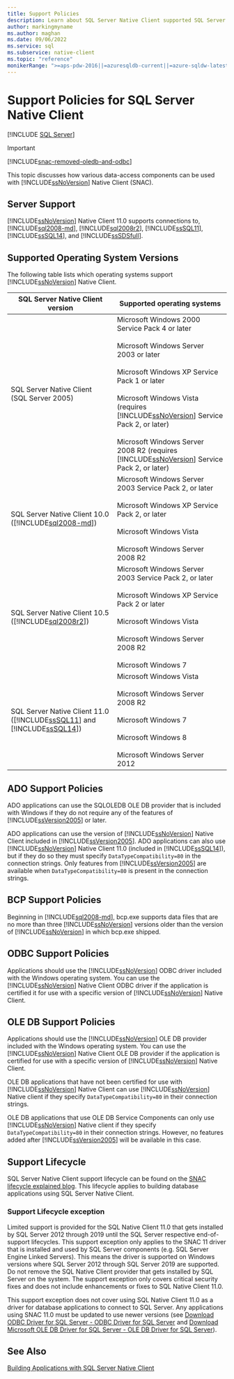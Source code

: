 ```yaml
---
title: Support Policies
description: Learn about SQL Server Native Client supported SQL Server versions, operating systems, and support policies for ADO, BCP, ODBC, and OLE DB.
author: markingmyname
ms.author: maghan
ms.date: 09/06/2022
ms.service: sql
ms.subservice: native-client
ms.topic: "reference"
monikerRange: ">=aps-pdw-2016||=azuresqldb-current||=azure-sqldw-latest||>=sql-server-2016||>=sql-server-linux-2017||=azuresqldb-mi-current"
---
```

# Support Policies for SQL Server Native Client
[!INCLUDE [SQL Server](../../../includes/applies-to-version/sql-asdb-asdbmi-asa-pdw.md)]

> [!IMPORTANT] 
> [!INCLUDE[snac-removed-oledb-and-odbc](../../../includes/snac-removed-oledb-and-odbc.md)]

  This topic discusses how various data-access components can be used with [!INCLUDE[ssNoVersion](../../../includes/ssnoversion-md.md)] Native Client (SNAC).  
  
## Server Support  
 [!INCLUDE[ssNoVersion](../../../includes/ssnoversion-md.md)] Native Client 11.0 supports connections to, [!INCLUDE[sql2008-md](../../../includes/sql2008-md.md)], [!INCLUDE[sql2008r2](../../../includes/sql2008r2-md.md)], [!INCLUDE[ssSQL11](../../../includes/sssql11-md.md)], [!INCLUDE[ssSQL14](../../../includes/sssql14-md.md)], and [!INCLUDE[ssSDSfull](../../../includes/sssdsfull-md.md)].  
  
## Supported Operating System Versions  
 The following table lists which operating systems support [!INCLUDE[ssNoVersion](../../../includes/ssnoversion-md.md)] Native Client.  
  
|SQL Server Native Client version|Supported operating systems|  
|--------------------------------------|---------------------------------|  
|SQL Server Native Client (SQL Server 2005)|Microsoft Windows 2000 Service Pack 4 or later<br /><br /> Microsoft Windows Server 2003 or later<br /><br /> Microsoft Windows XP Service Pack 1 or later<br /><br /> Microsoft Windows Vista (requires [!INCLUDE[ssNoVersion](../../../includes/ssnoversion-md.md)] Service Pack 2, or later)<br /><br /> Microsoft Windows Server 2008 R2 (requires [!INCLUDE[ssNoVersion](../../../includes/ssnoversion-md.md)] Service Pack 2, or later)|  
|SQL Server Native Client 10.0 ([!INCLUDE[sql2008-md](../../../includes/sql2008-md.md)])|Microsoft Windows Server 2003 Service Pack 2, or later<br /><br /> Microsoft Windows XP Service Pack 2, or later<br /><br /> Microsoft Windows Vista<br /><br /> Microsoft Windows Server 2008 R2|  
|SQL Server Native Client 10.5 ([!INCLUDE[sql2008r2](../../../includes/sql2008r2-md.md)])|Microsoft Windows Server 2003 Service Pack 2, or later<br /><br /> Microsoft Windows XP Service Pack 2 or later<br /><br /> Microsoft Windows Vista<br /><br /> Microsoft Windows Server 2008 R2<br /><br /> Microsoft Windows 7|  
|SQL Server Native Client 11.0 ([!INCLUDE[ssSQL11](../../../includes/sssql11-md.md)] and [!INCLUDE[ssSQL14](../../../includes/sssql14-md.md)])|Microsoft Windows Vista<br /><br /> Microsoft Windows Server 2008 R2<br /><br /> Microsoft Windows 7<br /><br /> Microsoft Windows 8<br /><br /> Microsoft Windows Server 2012|  
  
## ADO Support Policies  
 ADO applications can use the SQLOLEDB OLE DB provider that is included with Windows if they do not require any of the features of [!INCLUDE[ssVersion2005](../../../includes/ssversion2005-md.md)] or later.  
  
 ADO applications can use the version of [!INCLUDE[ssNoVersion](../../../includes/ssnoversion-md.md)] Native Client included in [!INCLUDE[ssVersion2005](../../../includes/ssversion2005-md.md)]. ADO applications can also use [!INCLUDE[ssNoVersion](../../../includes/ssnoversion-md.md)] Native Client 11.0 (included in [!INCLUDE[ssSQL14](../../../includes/sssql14-md.md)]), but if they do so they must specify `DataTypeCompatibility=80` in the connection strings. Only features from [!INCLUDE[ssVersion2005](../../../includes/ssversion2005-md.md)] are available when `DataTypeCompatibility=80` is present in the connection strings.  
  
## BCP Support Policies  
 Beginning in [!INCLUDE[sql2008-md](../../../includes/sql2008-md.md)], bcp.exe supports data files that are no more than three [!INCLUDE[ssNoVersion](../../../includes/ssnoversion-md.md)] versions older than the version of [!INCLUDE[ssNoVersion](../../../includes/ssnoversion-md.md)] in which bcp.exe shipped.  
  
## ODBC Support Policies  
 Applications should use the [!INCLUDE[ssNoVersion](../../../includes/ssnoversion-md.md)] ODBC driver included with the Windows operating system. You can use the [!INCLUDE[ssNoVersion](../../../includes/ssnoversion-md.md)] Native Client ODBC driver if the application is certified it for use with a specific version of [!INCLUDE[ssNoVersion](../../../includes/ssnoversion-md.md)] Native Client.  
  
## OLE DB Support Policies  
 Applications should use the [!INCLUDE[ssNoVersion](../../../includes/ssnoversion-md.md)] OLE DB provider included with the Windows operating system. You can use the [!INCLUDE[ssNoVersion](../../../includes/ssnoversion-md.md)] Native Client OLE DB provider if the application is certified for use with a specific version of [!INCLUDE[ssNoVersion](../../../includes/ssnoversion-md.md)] Native Client.  
  
 OLE DB applications that have not been certified for use with [!INCLUDE[ssNoVersion](../../../includes/ssnoversion-md.md)] Native Client can use [!INCLUDE[ssNoVersion](../../../includes/ssnoversion-md.md)] Native client if they specify `DataTypeCompatibility=80` in their connection strings.  
  
 OLE DB applications that use OLE DB Service Components can only use [!INCLUDE[ssNoVersion](../../../includes/ssnoversion-md.md)] Native client if they specify `DataTypeCompatibility=80` in their connection strings. However, no features added after [!INCLUDE[ssVersion2005](../../../includes/ssversion2005-md.md)] will be available in this case.  
 
 ## Support Lifecycle 
  
  SQL Server Native Client support lifecycle can be found on the [SNAC lifecycle explained blog](https://techcommunity.microsoft.com/t5/sql-server-blog/snac-lifecycle-explained/ba-p/385381). This lifecycle applies to building database applications using SQL Server Native Client. 
 
 ### Support Lifecycle exception
 
Limited support is provided for the SQL Native Client 11.0 that gets installed by SQL Server 2012 through 2019 until the SQL Server respective end-of-support lifecycles. This support exception only applies to the SNAC 11 driver that is installed and used by SQL Server components (e.g. SQL Server Engine Linked Servers). This means the driver is supported on Windows versions where SQL Server 2012 through SQL Server 2019 are supported. Do not remove the SQL Native Client provider that gets installed by SQL Server on the system. The support exception only covers critical security fixes and does not include enhancements or fixes to SQL Native Client 11.0.

This support exception does not cover using SQL Native Client 11.0 as a driver for database applications to connect to SQL Server. Any applications using SNAC 11.0 must be updated to use newer versions (see [Download ODBC Driver for SQL Server - ODBC Driver for SQL Server](../../../connect/odbc/download-odbc-driver-for-sql-server.md) and [Download Microsoft OLE DB Driver for SQL Server - OLE DB Driver for SQL Server](../../../connect/oledb/download-oledb-driver-for-sql-server.md)). 




## See Also  
 [Building Applications with SQL Server Native Client](../../../relational-databases/native-client/applications/building-applications-with-sql-server-native-client.md)  
  
